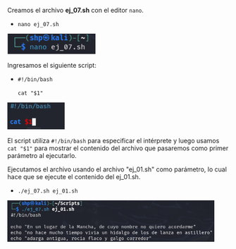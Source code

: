 Creamos el archivo **ej_07.sh** con el editor `nano`.
- `nano ej_07.sh`

 <img src="src/nano 7.png" alt="nano" width="200" />

Ingresamos el siguiente script:
- `#!/bin/bash`<p>
  `cat "$1"`

 <img src="src/parametro.png" alt="parametro" width="130" />

El script utiliza `#!/bin/bash` para especificar el intérprete y luego usamos `cat "$1"` para mostrar el contenido del archivo que pasaremos como primer parámetro al ejecutarlo.

Ejecutamos el archivo usando el archivo "ej_01.sh" como parámetro, lo cual hace que se ejecute el contenido del ej_01.sh.
- `./ej_07.sh ej_01.sh`

 <img src="src/ejec7.png" alt="ejec" width="470" />
